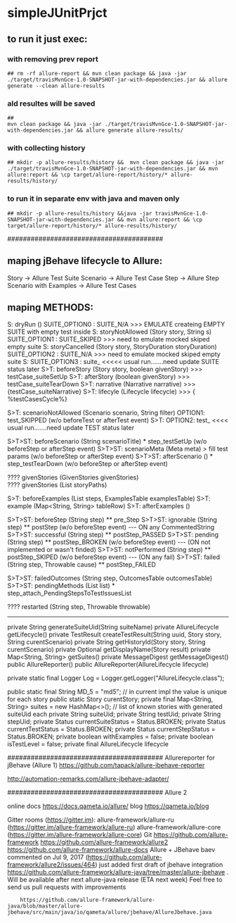 # simpleJUnitPrjct

## to run it just exec:
  ### with removing prev report
    ## rm -rf allure-report && mvn clean package && java -jar ./target/travisMvnGce-1.0-SNAPSHOT-jar-with-dependencies.jar && allure generate --clean allure-results
    
  ### ald resultes will be saved
    ##
    mvn clean package && java -jar ./target/travisMvnGce-1.0-SNAPSHOT-jar-with-dependencies.jar && allure generate allure-results/
  ### with collecting history 
    ## mkdir -p allure-results/history &&  mvn clean package && java -jar ./target/travisMvnGce-1.0-SNAPSHOT-jar-with-dependencies.jar && mvn allure:report && \cp target/allure-report/history/* allure-results/history/
  ### to run it in separate env with java and maven only
    ## mkdir -p allure-results/history &&java -jar travisMvnGce-1.0-SNAPSHOT-jar-with-dependencies.jar && mvn allure:report && \cp target/allure-report/history/* allure-results/history/
       
########################################
## maping jBehave lifecycle to Allure:
 
Story -> Allure Test Suite
Scenario -> Allure Test Case
Step -> Allure Step
Scenario with Examples -> Allure Test Cases
 
## maping METHODS:

S: dryRun             ()                                          SUITE_OPTION0 : SUITE_N/A    >>> EMULATE createing EMPTY SUITE with empty test inside 
S: storyNotAllowed    (Story story, String s)                     SUITE_OPTION1 : SUITE_SKIPED >>> need to emulate mocked skiped empty suite 
S: storyCancelled     (Story story, StoryDuration storyDuration)  SUITE_OPTION2 : SUITE_N/A    >>> need to emulate mocked skiped empty suite 
S:                                                                SUITE_OPTION3 : suite_  <<<<< usual run.......need update SUITE status later
S>T: beforeStory        (Story story, boolean givenStory)                  >>> testCase_suiteSetUp
S>T: afterStory         (boolean givenStory)                               >>> testCase_suiteTearDown
S>T: narrative          (Narrative narrative)                              >>> {testCase_suiteNarrative}
S>T: lifecyle           (Lifecycle lifecycle)                              >>> { %testCasesCycle%}

S>T: scenarioNotAllowed (Scenario scenario, String filter)                     OPTION1: test_SKIPPED (w/o beforeTest or afterTest event)
S>T:                                                                           OPTION2: test_ <<<< usual run.......need update TEST status later
                                                                          
S>T>ST: beforeScenario     (String scenarioTitle)                                   * step_testSetUp       (w/o beforeStep or afterStep event)
S>T>ST: scenarioMeta       (Meta meta)                                               > fill test params    (w/o beforeStep or afterStep event)
S>T>ST: afterScenario      ()                                                       * step_testTearDown    (w/o beforeStep or afterStep event)

????  givenStories       (GivenStories givenStories)                              
????  givenStories       (List<String> storyPaths)

S>T: beforeExamples     (List<String> steps, ExamplesTable examplesTable) 
S>T: example            (Map<String, String> tableRow)
S>T: afterExamples      ()

S>T>ST: beforeStep         (String step)                                                ** pre_Step
S>T>ST: ignorable          (String step)                                                ** postStep        (w/o beforeStep event) --- ON any CommentedString
S>T>ST: successful         (String step)                                                ** postStep_PASSED
S>T>ST: pending            (String step)                                                ** postStep_BROKEN (w/o beforeStep event) --- (ON not implemented or wasn't finded)
S>T>ST: notPerformed       (String step)                                                ** postStep_SKIPED (w/o beforeStep event) --- (ON any fail)
S>T>ST: failed             (String step, Throwable cause)                               ** postStep_FAILED 

S>T>ST: failedOutcomes     (String step, OutcomesTable outcomesTable)
S>T>ST: pendingMethods     (List<String> list)                                      * step_attach_PendingStepsToTestIssuesList

????  restarted          (String step, Throwable throwable)

-----------------------------------------------------------------
private String generateSuiteUid(String suiteName)
private AllureLifecycle getLifecycle()
private TestResult createTestResult(String uuid, Story story, String curentScenario)
private String getHistoryId(Story story, String curentScenario)
private Optional<String> getDisplayName(Story result)
private Map<String, String> getSuites()
private MessageDigest getMessageDigest()
public AllureReporter()
public AllureReporter(AllureLifecycle lifecycle) 

private static final Logger Log = Logger.getLogger("AllureLifecycle.class");

  public static final String MD_5 = "md5";                    // in current impl the value is unique for each story
  public static Story curentStory;
  private final Map<String, String> suites = new HashMap<>(); // list of known stories with generated suiteUid each
  private String suiteUid;
  private String testUid;
  private String stepUid;
  private Status currentSuiteStatus = Status.BROKEN;
  private Status currentTestStatus = Status.BROKEN;
  private Status currentStepStatus = Status.BROKEN;
  private boolean withExamples = false;
  private boolean isTestLevel = false;
  private final AllureLifecycle lifecycle  

########################################
Allurereporter for jBehave (Allure 1)
https://github.com/tapack/allure-jbehave-reporter

http://automation-remarks.com/allure-jbehave-adapter/



########################################
Allure 2

online docs
    https://docs.qameta.io/allure/
blog
    https://qameta.io/blog
    

Gitter rooms (https://gitter.im):
    allure-framework/allure-ru (https://gitter.im/allure-framework/allure-ru)
    allure-framework/allure-core (https://gitter.im/allure-framework/allure-core)
Git
    https://github.com/allure-framework
    https://github.com/allure-framework/allure2
    https://github.com/allure-framework/allure-docs
Allure + JBehave
    baev commented on Jul 9, 2017 (https://github.com/allure-framework/allure2/issues/464)
        just added first draft of jbehave integration https://github.com/allure-framework/allure-java/tree/master/allure-jbehave . Will be available after next allure-java release (ETA next week)
        Feel free to send us pull requests with improvements
        
        https://github.com/allure-framework/allure-java/blob/master/allure-jbehave/src/main/java/io/qameta/allure/jbehave/AllureJbehave.java
         